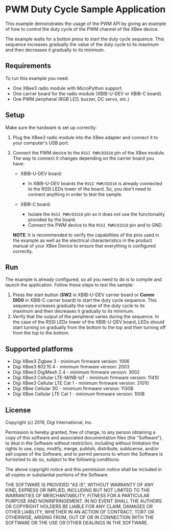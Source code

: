 PWM Duty Cycle Sample Application
=================================

This example demonstrates the usage of the PWM API by giving an example of
how to control the duty cycle of the PWM channel of the XBee device.

The example waits for a button press to start the duty cycle sequence. This
sequence increases gradually the value of the duty cycle to its maximum and
then decreases it gradually to its minimum.

Requirements
------------

To run this example you need:

* One XBee3 radio module with MicroPython support.
* One carrier board for the radio module (XBIB-U-DEV or XBIB-C board).
* One PWM peripheral (RGB LED, buzzer, DC servo, etc.)

Setup
-----

Make sure the hardware is set up correctly:

1. Plug the XBee3 radio module into the XBee adapter and connect it to your
   computer's USB port.
2. Connect the PWM device to the `RSSI PWM/DIO10` pin of the XBee module. The
   way to connect it changes depending on the carrier board you have:

   * XBIB-U-DEV board:

     * In XBIB-U-DEV boards the `RSSI PWM/DIO10` is already connected to the
       RSSI LEDs tower of the board. So, you don't need to connect anything in
       order to test the sample.

   * XBIB-C board:

     * Isolate the `RSSI PWM/DIO10` pin so it does not use the
       functionality provided by the board.
     * Connect the PWM device to the `RSSI PWM/DIO10` pin and to GND.

   **NOTE**: It is recommended to verify the capabilities of the pins used in
   the example as well as the electrical characteristics in the product manual
   of your XBee Device to ensure that everything is configured correctly.

Run
---

The example is already configured, so all you need to do is to compile and
launch the application. Follow these steps to test the sample:

1. Press the start button (**SW2** in XBIB-U-DEV carrier board or **Comm DIO0**
   in XBIB-C carrier board) to start the duty cycle sequence. This sequence
   increases gradually the value of the duty cycle to its maximum and then
   decreases it gradually to its minimum.
2. Verify that the output of the peripheral varies during the sequence. In the
   case of the RSSI LEDs tower of the XBIB-U-DEV board, LEDs should start
   turning on gradually from the bottom to the top and then turning off from
   the top to the bottom. 

Supported platforms
-------------------

* Digi XBee3 Zigbee 3 - minimum firmware version: 1006
* Digi XBee3 802.15.4 - minimum firmware version: 2003
* Digi XBee3 DigiMesh 2.4 - minimum firmware version: 3002
* Digi XBee3 Cellular LTE-M/NB-IoT - minimum firmware version: 11410
* Digi XBee3 Cellular LTE Cat 1 - minimum firmware version: 31010
* Digi XBee Cellular 3G - minimum firmware version: 1130B
* Digi XBee Cellular LTE Cat 1 - minimum firmware version: 100B

License
-------

Copyright (c) 2019, Digi International, Inc.

Permission is hereby granted, free of charge, to any person obtaining a copy
of this software and associated documentation files (the "Software"), to deal
in the Software without restriction, including without limitation the rights
to use, copy, modify, merge, publish, distribute, sublicense, and/or sell
copies of the Software, and to permit persons to whom the Software is
furnished to do so, subject to the following conditions:

The above copyright notice and this permission notice shall be included in all
copies or substantial portions of the Software.

THE SOFTWARE IS PROVIDED "AS IS", WITHOUT WARRANTY OF ANY KIND, EXPRESS OR
IMPLIED, INCLUDING BUT NOT LIMITED TO THE WARRANTIES OF MERCHANTABILITY,
FITNESS FOR A PARTICULAR PURPOSE AND NONINFRINGEMENT. IN NO EVENT SHALL THE
AUTHORS OR COPYRIGHT HOLDERS BE LIABLE FOR ANY CLAIM, DAMAGES OR OTHER
LIABILITY, WHETHER IN AN ACTION OF CONTRACT, TORT OR OTHERWISE, ARISING FROM,
OUT OF OR IN CONNECTION WITH THE SOFTWARE OR THE USE OR OTHER DEALINGS IN THE
SOFTWARE.